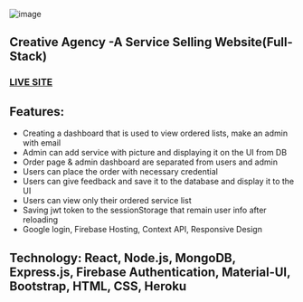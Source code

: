 ![image](https://i.ibb.co/TWDmZmf/1-Landing-page.png)

## Creative Agency -A Service Selling Website(Full-Stack)

### [LIVE SITE](https://creative-agency-ltd.netlify.app//)

## Features:

* Creating a dashboard that is used to view ordered lists, make an admin with email
* Admin can add service with picture and displaying it on the UI from DB
* Order page & admin dashboard are separated from users and admin
* Users can place the order with  necessary credential
* Users can give feedback and save it to the database and display it to the UI
* Users can view only their ordered service list
* Saving jwt token to the sessionStorage that remain user info after reloading
* Google login, Firebase Hosting, Context API, Responsive Design

## Technology: React, Node.js, MongoDB, Express.js, Firebase Authentication, Material-UI, Bootstrap, HTML, CSS, Heroku

